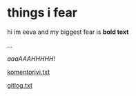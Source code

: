 # things i fear 

hi im eeva and my biggest fear is **bold text**

... 

_aaaAAAHHHHH!_

[komentorivi.txt](https://github.com/SouperSalamander/ot-harjoitustyo/blob/main/laskarit/komentorivi.txt)

[gitlog.txt](https://github.com/SouperSalamander/ot-harjoitustyo/blob/main/laskarit/gitlog.txt)
